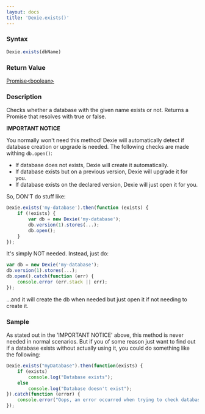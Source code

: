 ```yaml
---
layout: docs
title: 'Dexie.exists()'
---
```


### Syntax

```javascript
Dexie.exists(dbName)
```

### Return Value

[Promise&lt;boolean&gt;](/docs/Promise/Promise) 

### Description

Checks whether a database with the given name exists or not. Returns a Promise that resolves with true or false.

**IMPORTANT NOTICE**

You normally won't need this method! Dexie will automatically detect if database creation or upgrade is needed. The following checks are made withing `db.open()`:
* If database does not exists, Dexie will create it automatically.
* If database exists but on a previous version, Dexie will upgrade it for you.
* If database exists on the declared version, Dexie will just open it for you.

So, DON'T do stuff like:

```javascript
Dexie.exists('my-database').then(function (exists) {
    if (!exists) {
        var db = new Dexie('my-database');
        db.version(1).stores(...);
        db.open();
    }
});
```

It's simply NOT needed. Instead, just do:

```javascript
var db = new Dexie('my-database');
db.version(1).stores(...);
db.open().catch(function (err) {
    console.error (err.stack || err);
});
```
...and it will create the db when needed but just open it if not needing to create it.

### Sample

As stated out in the 'IMPORTANT NOTICE' above, this method is never needed in normal scenarios. But if you of some reason just want to find out if a database exists without actually using it, you could do something like the following:

```javascript
Dexie.exists("myDatabase").then(function(exists) {
    if (exists)
        console.log("Database exists");
    else
        console.log("Database doesn't exist");
}).catch(function (error) {
    console.error("Oops, an error occurred when trying to check database existance");
});
```
